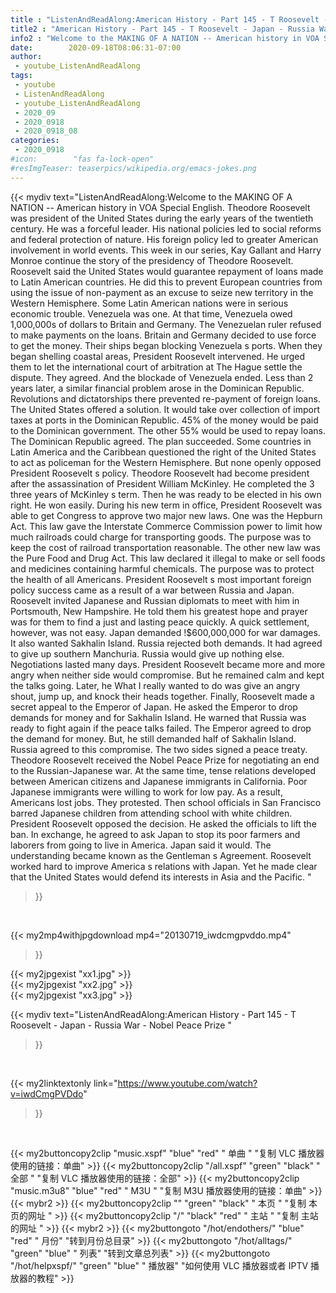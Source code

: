 ```yaml
---
title : "ListenAndReadAlong:American History - Part 145 - T Roosevelt - Japan - Russia War - Nobel Peace Prize "
title2 : "American History - Part 145 - T Roosevelt - Japan - Russia War - Nobel Peace Prize "
info2 : "Welcome to the MAKING OF A NATION -- American history in VOA Special English. Theodore Roosevelt was president of the United States during the early years of the twentieth century. He was a forceful leader. His national policies led to social reforms and federal protection of nature. His foreign policy led to greater American involvement in world events. This week in our series, Kay Gallant and Harry Monroe continue the story of the presidency of Theodore Roosevelt. Roosevelt said the United States would guarantee repayment of loans made to Latin American countries. He did this to prevent European countries from using the issue of non-payment as an excuse to seize new territory in the Western Hemisphere. Some Latin American nations were in serious economic trouble. Venezuela was one. At that time, Venezuela owed 1,000,000s of dollars to Britain and Germany. The Venezuelan ruler refused to make payments on the loans. Britain and Germany decided to use force to get the money. Their ships began blocking Venezuela s ports. When they began shelling coastal areas, President Roosevelt intervened. He urged them to let the international court of arbitration at The Hague settle the dispute. They agreed. And the blockade of Venezuela ended. Less than 2 years later, a similar financial problem arose in the Dominican Republic. Revolutions and dictatorships there prevented re-payment of foreign loans. The United States offered a solution. It would take over collection of import taxes at ports in the Dominican Republic. 45% of the money would be paid to the Dominican government. The other 55% would be used to repay loans. The Dominican Republic agreed. The plan succeeded. Some countries in Latin America and the Caribbean questioned the right of the United States to act as policeman for the Western Hemisphere. But none openly opposed President Roosevelt s policy. Theodore Roosevelt had become president after the assassination of President William McKinley. He completed the 3 three years of McKinley s term. Then he was ready to be elected in his own right. He won easily. During his new term in office, President Roosevelt was able to get Congress to approve two major new laws. One was the Hepburn Act. This law gave the Interstate Commerce Commission power to limit how much railroads could charge for transporting goods. The purpose was to keep the cost of railroad transportation reasonable. The other new law was the Pure Food and Drug Act. This law declared it illegal to make or sell foods and medicines containing harmful chemicals. The purpose was to protect the health of all Americans. President Roosevelt s most important foreign policy success came as a result of a war between Russia and Japan. Roosevelt invited Japanese and Russian diplomats to meet with him in Portsmouth, New Hampshire. He told them his greatest hope and prayer was for them to find a just and lasting peace quickly. A quick settlement, however, was not easy. Japan demanded !$600,000,000 for war damages. It also wanted Sakhalin Island. Russia rejected both demands. It had agreed to give up southern Manchuria. Russia would give up nothing else. Negotiations lasted many days. President Roosevelt became more and more angry when neither side would compromise. But he remained calm and kept the talks going. Later, he    What I really wanted to do was give an angry shout, jump up, and knock their heads together.  Finally, Roosevelt made a secret appeal to the Emperor of Japan. He asked the Emperor to drop demands for money and for Sakhalin Island. He warned that Russia was ready to fight again if the peace talks failed. The Emperor agreed to drop the demand for money. But, he still demanded half of Sakhalin Island. Russia agreed to this compromise. The two sides signed a peace treaty. Theodore Roosevelt received the Nobel Peace Prize for negotiating an end to the Russian-Japanese war.  At the same time, tense relations developed between American citizens and Japanese immigrants in California. Poor Japanese immigrants were willing to work for low pay. As a result, Americans lost jobs. They protested. Then school officials in San Francisco barred Japanese children from attending school with white children. President Roosevelt opposed the decision. He asked the officials to lift the ban. In exchange, he agreed to ask Japan to stop its poor farmers and laborers from going to live in America. Japan said it would. The understanding became known as the Gentleman s Agreement. Roosevelt worked hard to improve America s relations with Japan. Yet he made clear that the United States would defend its interests in Asia and the Pacific. "
date:        2020-09-18T08:06:31-07:00
author:
 - youtube_ListenAndReadAlong
tags:
 - youtube
 - ListenAndReadAlong
 - youtube_ListenAndReadAlong
 - 2020_09
 - 2020_0918
 - 2020_0918_08
categories:
 - 2020_0918
#icon:        "fas fa-lock-open"
#resImgTeaser: teaserpics/wikipedia.org/emacs-jokes.png
---
```


{{< mydiv text="ListenAndReadAlong:Welcome to the MAKING OF A NATION -- American history in VOA Special English. Theodore Roosevelt was president of the United States during the early years of the twentieth century. He was a forceful leader. His national policies led to social reforms and federal protection of nature. His foreign policy led to greater American involvement in world events. This week in our series, Kay Gallant and Harry Monroe continue the story of the presidency of Theodore Roosevelt. Roosevelt said the United States would guarantee repayment of loans made to Latin American countries. He did this to prevent European countries from using the issue of non-payment as an excuse to seize new territory in the Western Hemisphere. Some Latin American nations were in serious economic trouble. Venezuela was one. At that time, Venezuela owed 1,000,000s of dollars to Britain and Germany. The Venezuelan ruler refused to make payments on the loans. Britain and Germany decided to use force to get the money. Their ships began blocking Venezuela s ports. When they began shelling coastal areas, President Roosevelt intervened. He urged them to let the international court of arbitration at The Hague settle the dispute. They agreed. And the blockade of Venezuela ended. Less than 2 years later, a similar financial problem arose in the Dominican Republic. Revolutions and dictatorships there prevented re-payment of foreign loans. The United States offered a solution. It would take over collection of import taxes at ports in the Dominican Republic. 45% of the money would be paid to the Dominican government. The other 55% would be used to repay loans. The Dominican Republic agreed. The plan succeeded. Some countries in Latin America and the Caribbean questioned the right of the United States to act as policeman for the Western Hemisphere. But none openly opposed President Roosevelt s policy. Theodore Roosevelt had become president after the assassination of President William McKinley. He completed the 3 three years of McKinley s term. Then he was ready to be elected in his own right. He won easily. During his new term in office, President Roosevelt was able to get Congress to approve two major new laws. One was the Hepburn Act. This law gave the Interstate Commerce Commission power to limit how much railroads could charge for transporting goods. The purpose was to keep the cost of railroad transportation reasonable. The other new law was the Pure Food and Drug Act. This law declared it illegal to make or sell foods and medicines containing harmful chemicals. The purpose was to protect the health of all Americans. President Roosevelt s most important foreign policy success came as a result of a war between Russia and Japan. Roosevelt invited Japanese and Russian diplomats to meet with him in Portsmouth, New Hampshire. He told them his greatest hope and prayer was for them to find a just and lasting peace quickly. A quick settlement, however, was not easy. Japan demanded !$600,000,000 for war damages. It also wanted Sakhalin Island. Russia rejected both demands. It had agreed to give up southern Manchuria. Russia would give up nothing else. Negotiations lasted many days. President Roosevelt became more and more angry when neither side would compromise. But he remained calm and kept the talks going. Later, he    What I really wanted to do was give an angry shout, jump up, and knock their heads together.  Finally, Roosevelt made a secret appeal to the Emperor of Japan. He asked the Emperor to drop demands for money and for Sakhalin Island. He warned that Russia was ready to fight again if the peace talks failed. The Emperor agreed to drop the demand for money. But, he still demanded half of Sakhalin Island. Russia agreed to this compromise. The two sides signed a peace treaty. Theodore Roosevelt received the Nobel Peace Prize for negotiating an end to the Russian-Japanese war.  At the same time, tense relations developed between American citizens and Japanese immigrants in California. Poor Japanese immigrants were willing to work for low pay. As a result, Americans lost jobs. They protested. Then school officials in San Francisco barred Japanese children from attending school with white children. President Roosevelt opposed the decision. He asked the officials to lift the ban. In exchange, he agreed to ask Japan to stop its poor farmers and laborers from going to live in America. Japan said it would. The understanding became known as the Gentleman s Agreement. Roosevelt worked hard to improve America s relations with Japan. Yet he made clear that the United States would defend its interests in Asia and the Pacific. "
>}}
<br>


{{< my2mp4withjpgdownload mp4="20130719_iwdcmgpvddo.mp4"
>}}

{{< my2jpgexist "xx1.jpg" >}}<br>
{{< my2jpgexist "xx2.jpg" >}}<br>
{{< my2jpgexist "xx3.jpg" >}}<br>



{{< mydiv text="ListenAndReadAlong:American History - Part 145 - T Roosevelt - Japan - Russia War - Nobel Peace Prize "
>}}
<br>

{{< my2linktextonly link="https://www.youtube.com/watch?v=iwdCmgPVDdo"
>}}


<br>

{{< my2buttoncopy2clip "music.xspf"        "blue"   "red"    " 单曲 "  "复制 VLC 播放器使用的链接：单曲" >}} {{< my2buttoncopy2clip "/all.xspf"         "green"  "black"  " 全部 "  "复制 VLC 播放器使用的链接：全部" >}} {{< my2buttoncopy2clip "music.m3u8"        "blue"   "red"    " M3U  "    "复制 M3U 播放器使用的链接：单曲" >}} {{< mybr2 >}} {{< my2buttoncopy2clip ""                  "green"  "black"  " 本页 "    "复制 本页的网址 " >}} {{< my2buttoncopy2clip "/"                 "black"  "red"    " 主站 "    "复制 主站的网址 " >}} {{< mybr2 >}} {{< my2buttongoto      "/hot/endothers/"   "blue"   "red"    " 月份"   "转到月份总目录" >}} {{< my2buttongoto      "/hot/alltags/"     "green"  "blue"   " 列表"   "转到文章总列表" >}} {{< my2buttongoto      "/hot/helpxspf/"    "green"  "blue"   " 播放器" "如何使用 VLC 播放器或者 IPTV 播放器的教程" >}} 
